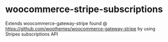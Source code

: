 # woocommerce-stripe-subscriptions
Extends woocommerce-gateway-stripe found @ https://github.com/woothemes/woocommerce-gateway-stripe by using Stripes subscriptions API

